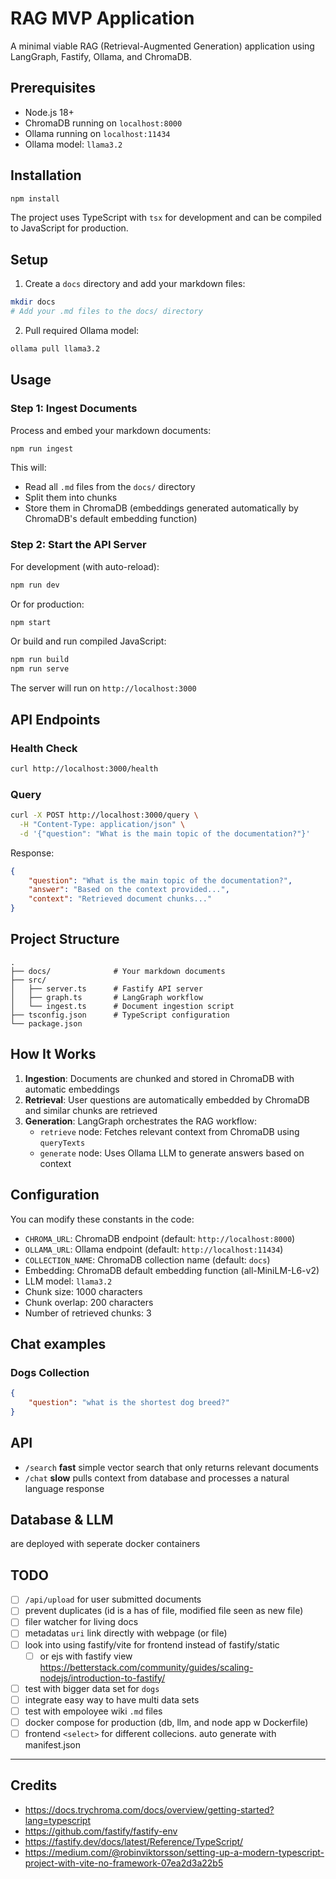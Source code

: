# RAG MVP Application

A minimal viable RAG (Retrieval-Augmented Generation) application using LangGraph, Fastify, Ollama, and ChromaDB.

## Prerequisites

- Node.js 18+
- ChromaDB running on `localhost:8000`
- Ollama running on `localhost:11434`
- Ollama model: `llama3.2`

## Installation

```bash
npm install
```

The project uses TypeScript with `tsx` for development and can be compiled to JavaScript for production.

## Setup

1. Create a `docs` directory and add your markdown files:

```bash
mkdir docs
# Add your .md files to the docs/ directory
```

2. Pull required Ollama model:

```bash
ollama pull llama3.2
```

## Usage

### Step 1: Ingest Documents

Process and embed your markdown documents:

```bash
npm run ingest
```

This will:

- Read all `.md` files from the `docs/` directory
- Split them into chunks
- Store them in ChromaDB (embeddings generated automatically by ChromaDB's default embedding function)

### Step 2: Start the API Server

For development (with auto-reload):

```bash
npm run dev
```

Or for production:

```bash
npm start
```

Or build and run compiled JavaScript:

```bash
npm run build
npm run serve
```

The server will run on `http://localhost:3000`

## API Endpoints

### Health Check

```bash
curl http://localhost:3000/health
```

### Query

```bash
curl -X POST http://localhost:3000/query \
  -H "Content-Type: application/json" \
  -d '{"question": "What is the main topic of the documentation?"}'
```

Response:

```json
{
	"question": "What is the main topic of the documentation?",
	"answer": "Based on the context provided...",
	"context": "Retrieved document chunks..."
}
```

## Project Structure

```
.
├── docs/              # Your markdown documents
├── src/
│   ├── server.ts      # Fastify API server
│   ├── graph.ts       # LangGraph workflow
│   └── ingest.ts      # Document ingestion script
├── tsconfig.json      # TypeScript configuration
└── package.json
```

## How It Works

1. **Ingestion**: Documents are chunked and stored in ChromaDB with automatic embeddings
2. **Retrieval**: User questions are automatically embedded by ChromaDB and similar chunks are retrieved
3. **Generation**: LangGraph orchestrates the RAG workflow:
   - `retrieve` node: Fetches relevant context from ChromaDB using `queryTexts`
   - `generate` node: Uses Ollama LLM to generate answers based on context

## Configuration

You can modify these constants in the code:

- `CHROMA_URL`: ChromaDB endpoint (default: `http://localhost:8000`)
- `OLLAMA_URL`: Ollama endpoint (default: `http://localhost:11434`)
- `COLLECTION_NAME`: ChromaDB collection name (default: `docs`)
- Embedding: ChromaDB default embedding function (all-MiniLM-L6-v2)
- LLM model: `llama3.2`
- Chunk size: 1000 characters
- Chunk overlap: 200 characters
- Number of retrieved chunks: 3

## Chat examples

### Dogs Collection

```json
{
	"question": "what is the shortest dog breed?"
}
```

## API

- `/search` **fast** simple vector search that only returns relevant documents
- `/chat` **slow** pulls context from database and processes a natural language response

## Database & LLM

are deployed with seperate docker containers

## TODO

- [ ] `/api/upload` for user submitted documents
- [ ] prevent duplicates (id is a has of file, modified file seen as new file)
- [ ] filer watcher for living docs
- [ ] metadatas `uri` link directly with webpage (or file)
- [ ] look into using fastify/vite for frontend instead of fastify/static
  - [ ] or ejs with fastify view https://betterstack.com/community/guides/scaling-nodejs/introduction-to-fastify/
- [ ] test with bigger data set for `dogs`
- [ ] integrate easy way to have multi data sets
- [ ] test with empoloyee wiki `.md` files
- [ ] docker compose for production (db, llm, and node app w Dockerfile)
- [ ] frontend `<select>` for different collecions. auto generate with manifest.json

---

## Credits

- https://docs.trychroma.com/docs/overview/getting-started?lang=typescript
- https://github.com/fastify/fastify-env
- https://fastify.dev/docs/latest/Reference/TypeScript/
- https://medium.com/@robinviktorsson/setting-up-a-modern-typescript-project-with-vite-no-framework-07ea2d3a22b5
